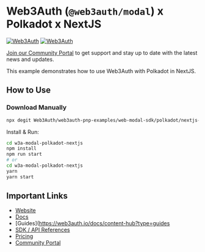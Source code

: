 # Web3Auth (`@web3auth/modal`) x Polkadot x NextJS

[![Web3Auth](https://img.shields.io/badge/Web3Auth-SDK-blue)](https://web3auth.io/docs/sdk/pnp/web/modal)
[![Web3Auth](https://img.shields.io/badge/Web3Auth-Community-cyan)](https://community.web3auth.io)

[Join our Community Portal](https://community.web3auth.io/) to get support and stay up to date with the latest news and updates.

This example demonstrates how to use Web3Auth with Polkadot in NextJS.

## How to Use

### Download Manually

```bash
npx degit Web3Auth/web3auth-pnp-examples/web-modal-sdk/polkadot/nextjs-polkadot-modal-example w3a-modal-polkadot-nextjs
```

Install & Run:

```bash
cd w3a-modal-polkadot-nextjs
npm install
npm run start
# or
cd w3a-modal-polkadot-nextjs
yarn
yarn start
```

## Important Links

- [Website](https://web3auth.io)
- [Docs](https://web3auth.io/docs)
- [Guides](https://web3auth.io/docs/content-hub?type=guides
- [SDK / API References](https://web3auth.io/docs/sdk)
- [Pricing](https://web3auth.io/pricing.html)
- [Community Portal](https://community.web3auth.io)
